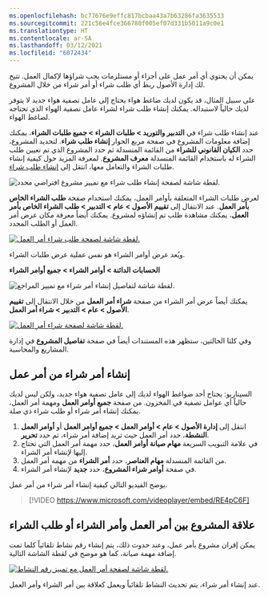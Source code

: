 ```yaml
---
ms.openlocfilehash: bc77676e9effc817bcbaa43a7b63286fa3635533
ms.sourcegitcommit: 221c56e4fce366780f005ef07d331b5011a9c0e1
ms.translationtype: HT
ms.contentlocale: ar-SA
ms.lasthandoff: 03/12/2021
ms.locfileid: "6072434"
---
```

يمكن أن يحتوي أي أمر عمل على أجزاء أو مستلزمات يجب شراؤها لإكمال العمل. تتيح لك إدارة الأصول ربط أي طلب شراء أو أمر شراء من خلال المشروع. 

على سبيل المثال، قد يكون لديك ضاغط هواء يحتاج إلى عامل تصفية هواء جديد لا يتوفر لديك حالياً لاستبداله. يمكنك إنشاء طلب شراء لشراء عامل تصفية الهواء الذي تحتاجه لضاغط الهواء. 

عند إنشاء طلب شراء في **‏‫التدبير والتوريد‬ > طلبات الشراء > جميع طلبات الشراء**، يمكنك إضافة معلومات المشروع في صفحة مربع الحوار **إنشاء طلب شراء**. لتحديد المشروع، حدد **الكيان القانوني للشراء** من القائمة المنسدلة ثم حدد المشروع الذي تم تعيين طلب الشراء له باستخدام القائمة المنسدلة **معرف المشروع**. لمعرفة المزيد حول كيفية إنشاء طلبات الشراء والتعامل معها، انتقل إلى [إنشاء طلب شراء](https://docs.microsoft.com/learn/modules/configure-perform-procure-purchase-dyn365-supply-chain-mgmt/6-requisition/?azure-portal=true). 

![لقطة شاشة لصفحة إنشاء طلب شراء مع تمييز مشروع افتراضي محدد.](../media/create-purchase-requisition-ssm.png)
 
لعرض طلبات الشراء المتعلقة بأوامر العمل، يمكنك استخدام صفحة **طلب الشراء الخاص بأمر العمل**. عند الانتقال إلى **تقييم الأصول > عام > التدبير > طلب الشراء الخاص بأمر العمل**، يمكنك مشاهدة طلب تم إنشاؤه لمشروع. يمكنك أيضاً معرفة مكان عرض أمر العمل أو الطلب المحدد. 

[![لقطة شاشة لصفحة طلب شراء أمر العمل.](../media/work-order-purchase-requisition-ssm.png)](../media/work-order-purchase-requisition-ssm.png#lightbox)
  
ويُعد عرض أوامر الشراء هو نفس عملية عرض طلبات الشراء. 

**الحسابات الدائنة > أوامر الشراء > جميع أوامر الشراء**

![لقطة شاشة لتفاصيل إنشاء أمر شراء مع تمييز المراجع.](../media/create-purchase-order-ssm.png)
 
يمكنك أيضاً عرض أمر الشراء من صفحة **شراء أمر العمل** من خلال الانتقال إلى **تقييم الأصول > عام > التدبير > شراء أمر العمل**.
 
[![لقطة شاشة لصفحة شراء أمر العمل.](../media/work-order-purchase-ssm.png)](../media/work-order-purchase-ssm.png#lightbox)

وفي كلتا الحالتين، ستظهر هذه المستندات أيضاً في صفحة **تفاصيل المشروع** في إدارة المشاريع والمحاسبة. 

## <a name="create-a-purchase-order-from-a-work-order"></a>إنشاء أمر شراء من أمر عمل
السيناريو: يحتاج أحد ضواغط الهواء لديك إلى عامل تصفية هواء جديد، ولكن ليس لديك حالياً أي عوامل تصفية في المخزون. من صفحة **جميع أوامر العمل** ومهمة أمر العمل، يمكنك إنشاء أمر شراء أو طلب شراء ذي صلة. 

1.  انتقل إلى **إدارة الأصول > عام > أوامر العمل > جميع أوامر العمل** أو **أوامر العمل النشطة**، حدد أمر العمل حيث تريد إضافة أمر شراء، ثم حدد **تحرير**.
2.  في علامة التبويب السريعة **مهام صيانة أوامر العمل**، حدد مهمة أمر العمل التي تحتاج إليها لإنشاء أمر الشراء.
3.  من القائمة المنسدلة **مهام العناصر**، حدد **أمر الشراء** من مهمة أمر العمل.
4.  في صفحة **أوامر شراء المشروع**، حدد **جديد** لإنشاء أمر الشراء.

يوضح الفيديو التالي كيفية إنشاء أمر شراء من أمر عمل.

 > [!VIDEO https://www.microsoft.com/videoplayer/embed/RE4pC6F]

## <a name="project-relation-between-work-order-and-purchase-order-or-purchase-requisition"></a>علاقة المشروع بين أمر العمل وأمر الشراء أو طلب الشراء
يمكن إقران مشروع بأمر عمل، وعند حدوث ذلك، يتم إنشاء رقم نشاط تلقائياً كلما تمت إضافة مهمة صيانة، كما هو موضح في لقطة الشاشة التالية.
 
[![لقطة شاشة لصفحة أمر العمل مع تمييز رقم النشاط.](../media/work-order-activity-ssm.png)](../media/work-order-activity-ssm.png#lightbox)

عند إنشاء أمر شراء، يتم تحديث النشاط تلقائياً ويعمل كعلاقة بين أمر الشراء وأمر العمل.